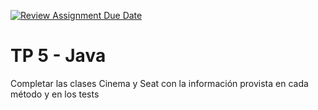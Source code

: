 [![Review Assignment Due Date](https://classroom.github.com/assets/deadline-readme-button-22041afd0340ce965d47ae6ef1cefeee28c7c493a6346c4f15d667ab976d596c.svg)](https://classroom.github.com/a/LAj421xA)
# TP 5 - Java

Completar las clases Cinema y Seat con la información provista en cada método y en los tests
